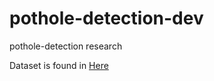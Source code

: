 # pothole-detection-dev

pothole-detection research

Dataset is found in [Here](https://www.kaggle.com/datasets/sachinpatel21/pothole-image-dataset/data)
